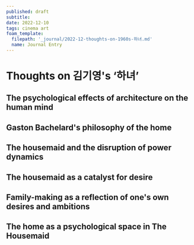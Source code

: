 ```yaml
---
published: draft
subtitle:
date: 2022-12-10
tags: cinema art
foam_template:
  filepath: '_journal/2022-12-thoughts-on-1960s-하녀.md'
  name: Journal Entry
---
```


# Thoughts on 김기영's ‘하녀’

## The psychological effects of architecture on the human mind

## Gaston Bachelard's philosophy of the home

## The housemaid and the disruption of power dynamics

## The housemaid as a catalyst for desire

## Family-making as a reflection of one's own desires and ambitions

## The home as a psychological space in The Housemaid

